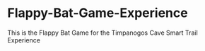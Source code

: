 # Flappy-Bat-Game-Experience
This is the Flappy Bat Game for the Timpanogos Cave Smart Trail Experience
